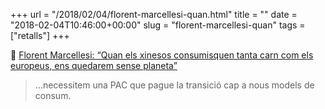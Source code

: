 +++
url = "/2018/02/04/florent-marcellesi-quan.html"
title = ""
date = "2018-02-04T10:46:00+00:00"
slug = "florent-marcellesi-quan"
tags = ["retalls"]
+++

📎 [Florent Marcellesi: “Quan els xinesos consumisquen tanta carn com els europeus, ens quedarem sense planeta”](https://www.eltemps.cat/article/3247/quan-els-xinesos-consumisquen-tanta-carn-com-els-europeus-ens-quedarem-sense-planeta)

> …necessitem una PAC que pague la transició cap a nous models de consum.
